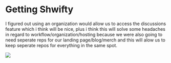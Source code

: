 # Getting Shwifty
I figured out using an organization would allow us to access the discussions feature which i think will be nice, plus i think this will solve some headaches in regard to workflow/organization/hosting because we were also going to need seperate reps for our landing page/blog/merch and this will alow us to keep seperate repos for everything in the same spot.

<img src="media/much-excited-very-wow.gif">

